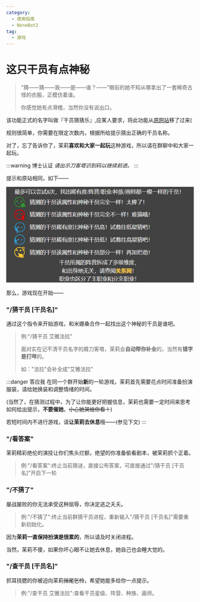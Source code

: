 ```yaml
---
category:
  - 使用指南
  - NoneBot2
tag:
  - 游戏
---
```


# 这只干员有点神秘

> "猜——猜——我——是——谁？——"眼前的她不知从哪拿出了一套稀奇古怪的衣服，正模仿着谁。
>
> 你感觉她有点滑稽，当然你没有说出口。

该功能正式的名字叫做『干员猜猜乐』,应某人要求，将此功能从[原网站](http://akg.saki.cc)移了过来(

规则很简单，你需要在限定次数内，根据所给提示猜出正确的干员名称。

对了，忘了告诉你了，茉莉**喜欢和大家一起玩**这种游戏，所以请在群聊中和大家一起玩。

:::warning 博士认证
*请出示刀客塔识别码以继续前进。*
:::

提示和原站相同，如下——

![pic](../../../docs/.vuepress/public/images/guessoperator.png)

那么，游戏现在开始——

### "/猜干员 [干员名]"

通过这个指令来开始游戏，和米娜桑合作一起找出这个神秘的干员是谁吧。

> 例:"/猜干员 艾雅法拉"
>
> 面对实在记不清干员名字的屑刀客塔，茉莉会**自动帮你补全**的，当然有**错字是打咩**的。
>
> 如："法拉"会补全成"艾雅法拉"

:::danger 答应我
在同一个群开始**新**的一轮游戏，茉莉首先需要花点时间准备扮演服装，请给她换装和调整情绪的时间。

(当然了，在猜测过程中，为了让你能更好把握信息，茉莉也需要一定时间来思考如何给出提示，**不要催她**，~~小心她哭给你看！~~)

若短时间内不进行游戏，请**让茉莉去休息**哦——(参见下文)
:::

### "/看答案"

茉莉精彩绝伦的演技让你们焦头烂额，绝望的你准备偷看剧本，被茉莉抓个正着。

> 例:"/看答案":终止当前猜谜，直接公布答案，可直接通过"/猜干员 [干员名]"开启下一轮

### "/不猜了"

屡战屡败的你无法承受这种屈辱，你决定逃之夭夭。

> 例:"/不猜了":终止当前群猜干员进程，重新输入"/猜干员 [干员名]"需要重新初始化。

因为**茉莉一直保持扮演是很累的**，所以请及时关闭进程。

当然，茉莉不傻，如果你坏心眼不让她去休息，她自己也会睡大觉的。

### "/查干员 [干员名]"

抓耳挠腮的你被迫向茉莉~~摇尾乞怜~~，希望她能多给你一点提示。

> 例:"/查干员 艾雅法拉":查看干员星级、阵营、种族、画师。